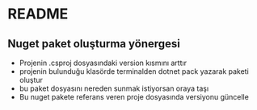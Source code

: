 # README

## Nuget paket oluşturma yönergesi

* Projenin .csproj dosyasındaki version kısmını arttır
* projenin bulunduğu klasörde terminalden dotnet pack yazarak paketi oluştur
* bu paket dosyasını nereden sunmak istiyorsan oraya taşı
* Bu nuget pakete referans veren proje dosyasında versiyonu güncelle